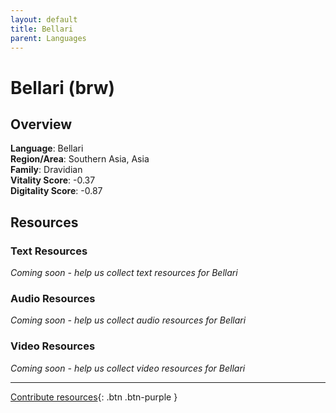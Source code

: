 ```yaml
---
layout: default
title: Bellari
parent: Languages
---
```


# Bellari (brw)

## Overview

**Language**: Bellari  
**Region/Area**: Southern Asia, Asia  
**Family**: Dravidian  
**Vitality Score**: -0.37  
**Digitality Score**: -0.87  

## Resources

### Text Resources
*Coming soon - help us collect text resources for Bellari*

### Audio Resources
*Coming soon - help us collect audio resources for Bellari*

### Video Resources
*Coming soon - help us collect video resources for Bellari*

---

[Contribute resources](https://fairtrain.github.io/){: .btn .btn-purple }
